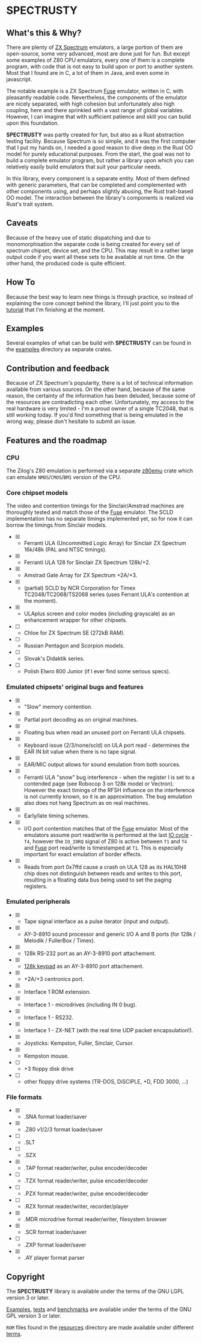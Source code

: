 SPECTRUSTY
==========

What's this & Why?
------------------

There are plenty of [ZX Spectrum] emulators, a large portion of them are open-source, some very advanced, most are done just for fun. But except some examples of Z80 CPU emulators, every one of them is a complete program, with code that is not easy to build upon or port to another system. Most that I found are in C, a lot of them in Java, and even some in javascript.

The notable example is a ZX Spectrum [Fuse] emulator, written in C, with pleasantly readable code. Nevertheless, the components of the emulator are nicely separated, with high cohesion but unfortunately also high coupling, here and there sprinkled with a vast range of global variables. However, I can imagine that with sufficient patience and skill you can build upon this foundation.

**SPECTRUSTY** was partly created for fun, but also as a Rust abstraction testing facility. Because Spectrum is so simple, and it was the first computer that I put my hands on, I needed a good reason to dive deep in the Rust OO model for purely educational purposes. From the start, the goal was not to build a complete emulator program, but rather a library upon which you can relatively easily build emulators that suit your particular needs.

In this library, every component is a separate entity. Most of them defined with generic parameters, that can be completed and complemented with other components using, and perhaps slightly abusing, the Rust trait-based OO model. The interaction between the library's components is realized via Rust's trait system.


Caveats
-------

Because of the heavy use of static dispatching and due to monomorphisation the separate code is being created for every set of spectrum chipset, device set, and the CPU. This may result in a rather large output code if you want all these sets to be available at run time. On the other hand, the produced code is quite efficient.


How To
------

Because the best way to learn new things is through practice, so instead of explaining the core concept behind the library, I'll just point you to the [tutorial] that I'm finishing at the moment.


Examples
--------

Several examples of what can be build with **SPECTRUSTY** can be found in the [examples](examples) directory as separate crates.


Contribution and feedback
-------------------------

Because of ZX Spectrum's popularity, there is a lot of technical information available from various sources. On the other hand, because of the same reason, the certainty of the information has been deluded, because some of the resources are contradicting each other. Unfortunately, my access to the real hardware is very limited - I'm a proud owner of a single TC2048, that is still working today. If you'd find something that is being emulated in the wrong way, please don't hesitate to submit an issue.


Features and the roadmap
------------------------

### CPU

The Zilog's Z80 emulation is performed via a separate [z80emu] crate which can emulate `NMOS`/`CMOS`/`BM1` version of the CPU.

### Core chipset models

The video and contention timings for the Sinclair/Amstrad machines are thoroughly tested and match those of the [Fuse] emulator. The SCLD implementation has no separate timings implemented yet, so for now it can borrow the timings from Sinclair models.

* [x] - Ferranti ULA (Uncommitted Logic Array) for Sinclair ZX Spectrum 16k/48k (PAL and NTSC timings).
* [x] - Ferranti ULA 128 for Sinclair ZX Spectrum 128k/+2.
* [x] - Amstrad Gate Array for ZX Spectrum +2A/+3.
* [x] - (partial) SCLD by NCR Corporation for Timex TC2048/TC2068/TS2068 series (uses Ferrant ULA's contention at the moment).
* [x] - ULAplus screen and color modes (including grayscale) as an enhancement wrapper for other chipsets.
* [ ] - Chloe for ZX Spectrum SE (272kB RAM).
* [ ] - Russian Pentagon and Scorpion models.
* [ ] - Slovak's Didaktik series.
* [ ] - Polish Elwro 800 Junior (if I ever find some serious specs).

### Emulated chipsets' original bugs and features

* [x] - "Slow" memory contention.
* [x] - Partial port decoding as on original machines.
* [x] - Floating bus when read an unused port on Ferranti ULA chipsets.
* [x] - Keyboard issue (2/3/none/scld) on ULA port read - determines the EAR IN bit value when there is no tape signal.
* [x] - EAR/MIC output allows for sound emulation from both sources.
* [x] - Ferranti ULA "snow" bug interference - when the register I is set to a contended page (see Robocop 3 on 128k model or Vectron). However the exact timings of the RFSH influence on the interference is not currently known, so it is an approximation. The bug emulation also does not hang Spectrum as on real machines.
* [x] - Early/late timing schemes.
* [x] - I/O port contention matches that of the [Fuse] emulator. Most of the emulators assume port read/write is performed at the last [IO cycle] - `T4`, however the `IO_IORQ` signal of Z80 is active between `T1` and `T4` and [Fuse] port read/write is timestamped at `T1`. This is especially important for exact emulation of border effects.
* [x] - Reads from port 0x7ffd cause a crash on ULA 128 as its HAL10H8 chip does not distinguish between reads and writes to this port, resulting in a floating data bus being used to set the paging registers.

### Emulated peripherals

* [x] - Tape signal interface as a pulse iterator (input and output).
* [x] - AY-3-8910 sound processor and generic I/O A and B ports (for 128k / Melodik / FullerBox / Timex).
* [x] - 128k RS-232 port as an AY-3-8910 port attachement.
* [x] - [128k keypad] as an AY-3-8910 port attachement.
* [x] - +2A/+3 centronics port.
* [x] - Interface 1 ROM extension.
* [x] - Interface 1 - microdrives (including IN 0 bug).
* [x] - Interface 1 - RS232.
* [x] - Interface 1 - ZX-NET (with the real time UDP packet encapsulation!).
* [x] - Joysticks: Kempston, Fuller, Sinclair, Cursor.
* [x] - Kempston mouse.
* [ ] - +3 floppy disk drive
* [ ] - other floppy drive systems (TR-DOS, DiSCIPLE, +D, FDD 3000, ...)

### File formats

* [x] - .SNA format loader/saver
* [x] - .Z80 v1/2/3 format loader/saver
* [ ] - .SLT
* [ ] - .SZX
* [x] - .TAP format reader/writer, pulse encoder/decoder
* [ ] - .TZX format reader/writer, pulse encoder/decoder
* [ ] - .PZX format reader/writer, pulse encoder/decoder
* [ ] - .RZX format reader/writer, recorder/player
* [x] - .MDR microdrive format reader/writer, filesystem browser
* [x] - .SCR format loader/saver
* [ ] - .ZXP format loader/saver
* [x] - .AY player format parser


Copyright
---------

The **SPECTRUSTY** library is available under the terms of the GNU LGPL version 3 or later.

[Examples](examples/), [tests](tests/) and [benchmarks](benches/) are available under the terms of the GNU GPL version 3 or later.

`ROM` files found in the [resources](resources/roms) directory are made available under different [terms](resources/README-copyright.md).

[ZX Spectrum]: https://en.wikipedia.org/wiki/ZX_Spectrum
[Fuse]: http://fuse-emulator.sourceforge.net/
[z80emu]: https://github.com/royaltm/rust-z80emu
[IO cycle]: https://docs.rs/z80emu/0.3.0/z80emu/host/cycles/index.html#inputoutput
[tutorial]: https://royaltm.github.io/spectrusty-tutorial
[audio]: https://github.com/royaltm/spectrusty/examples/audio
[sdl2-spectrum]: examples/sdl2-spectrum
[web-spectrum]: examples/web-spectrum
[web-ay-player]: examples/web-ay-player
[spectrum-common]: examples/spectrum-common
[128k keypad]: http://www.fruitcake.plus.com/Sinclair/Spectrum128/Keypad/Spectrum128Keypad.htm